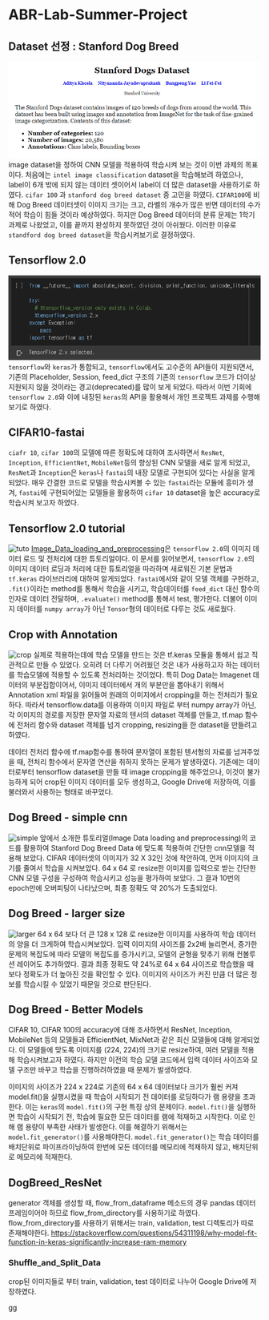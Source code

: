 # ABR-Lab-Summer-Project
## Dataset 선정 : Stanford Dog Breed 
![stanford](images/stanford.PNG)
image dataset을 정하여 CNN 모델을 적용하여 학습시켜 보는 것이 이번 과제의 목표이다. 처음에는 ```intel image classification``` dataset을 학습해보려 하였으나, label이 6개 밖에 되지 않는 데이터 셋이어서 label이 더 많은 dataset을 사용하기로 하였다. ```cifar 100``` 과 ```stanford dog breed dataset``` 중 고민을 하였다. `CIFAR100`에 비해 Dog Breed 데이터셋이 이미지 크기는 크고, 라벨의 개수가 많은 반면 데이터의 수가 적어 학습이 힘들 것이라 예상하였다. 하지만 Dog Breed 데이터의 분류 문제는 1학기 과제로 나왔었고, 이를 끝까지 완성하지 못하였던 것이 아쉬웠다. 이러한 이유로 ```standford dog breed dataset```을 학습시켜보기로 결정하였다.

## Tensorflow 2.0
![tf2](images/(1)tf2.png)
```tensorflow```와 ```keras```가 통합되고, ```tensorflow```에서도 고수준의 API들이 지원되면서, 기존의 Placeholder, Session, feed_dict 구조의 기존의 ```tensorflow``` 코드가 더이상 지원되지 않을 것이라는 경고(deprecated)를 많이 보게 되었다. 따라서 이번 기회에 ```tensorflow 2.0```와 이에 내장된 `keras`의 API을 활용해서 개인 프로젝트 과제를 수행해보기로 하였다.



## CIFAR10-fastai
```ciafr 10```, ```cifar 100```의 모델에 따른 정확도에 대하여 조사하면서 `ResNet`, `Inception`, `EfficientNet`, `MobileNet`등의 향상된 CNN 모델을 새로 알게 되었고, `ResNet`과 `Inception`은 `keras`나 `fastai`의 내장 모델로 구현되어 있다는 사실을 알게되었다. 매우 간결한 코드로 모델을 학습시켜볼 수 있는 `fastai`라는 모듈에 흥미가 생겨, `fastai`에 구현되어있는 모델들을 활용하여 `cifar 10` dataset을 높은 accuracy로 학습시켜 보고자 하였다.


## Tensorflow 2.0 tutorial
![tuto](images/(2)tf2_keras.png)
[Image_Data_loading_and_preprocessing](https://www.tensorflow.org/beta/tutorials/load_data/images)은 `tensorflow 2.0`의 이미지 데이터 로드 및 전처리에 대한 튜토리얼이다. 이 문서를 읽어보면서, ```tensorflow 2.0```의 이미지 데이터 로딩과 처리에 대한 튜토리얼을 따라하며 새로워진 기본 문법과 ```tf.keras``` 라이브러리에 대하여 알게되었다. `fastai`에서와 같이 모델 객체를 구현하고, `.fit()`이라는 method를 통해서 학습을 시키고, 학습데이터를 `feed_dict` 대신 함수의 인자로 데이터 전달하며, `.evaluate()` method를 통해서 test, 평가한다. 
더불어 이미지 데이터를 `numpy array`가 아닌 `Tensor`형의 데이터로 다루는 것도 새로웠다.

## Crop with Annotation
![crop](images/(3)dogbreed.png)
실제로 적용하는데에 학습 모델을 만드는 것은 tf.keras 모듈을 통해서 쉽고 직관적으로 만들 수 있었다. 오히려 더 다루기 어려웠던 것은 내가 사용하고자 하는 데이터를 학습모델에 적용할 수 있도록 전처리하는 것이었다. 특히 Dog Data는 Imagenet 데이터의 부분집합이어서, 이미지 데이터에서 개의 부분만을 뽑아내기 위해서 Annotation xml 파일을 읽어들여 원래의 이미지에서 cropping을 하는 전처리가 필요하다. 따라서 tensorflow.data를 이용하여 이미지 파일로 부터 numpy array가 아닌, 각 이미지의 경로를 저장한 문자열 자료의 텐서의 dataset 객체를 만들고, tf.map 함수에 전처리 함수와 dataset 객체를 넘겨 cropping, resizing을 한 dataset을 만들려고 하였다. 

데이터 전처리 함수에 tf.map함수를 통하여 문자열이 포함된 텐서형의 자료를 넘겨주었을 때, 전처리 함수에서 문자열 연산을 취하지 못하는 문제가 발생하였다. 기존에는 데이터로부터 tensorflow dataset을 만들 때 image cropping을 해주었으나, 이것이 불가능하게 되어 crop된 이미지 데이터를 모두 생성하고, Google Drive에 저장하여, 이를 불러와서 사용하는 형태로 바꾸었다.


## Dog Breed - simple cnn
![simple](images/simple_cnn.PNG)
앞에서 소개한 튜토리얼(Image Data loading and preprocessing)의 코드를 활용하여 Stanford Dog Breed Data 에 맞도록 적용하여 간단한 cnn모델을 적용해 보았다. CIFAR 데이터셋의 이미지가 32 X 32인 것에 착안하여, 먼저 이미지의 크기를 줄여서 학습을 시켜보았다. 64 x 64 로 resize한 이미지를 입력으로 받는 간단한 CNN 모델 구성을 구성하여 학습시키고 성능을 평가하여 보았다. 
그 결과 10번의 epoch만에 오버피팅이 나타났으며, 최종 정확도 약 20%가 도출되었다.


## Dog Breed - larger size
![larger](images/larger_cnn.PNG)
64 x 64 보다 더 큰 128 x 128 로 resize한 이미지를 사용하여 학습 데이터의 양을 더 크게하여 학습시켜보았다. 입력 이미지의 사이즈를 2x2배 늘리면서, 증가한 문제의 복잡도에 따라 모델의 복잡도를 증가시키고, 모델의 균형을 맞추기 위해 컨볼루션 레이어도 추가하였다.
결과 최종 정확도 약 24%로 64 x 64 사이즈로 학습했을 때 보다 정확도가 더 높아진 것을 확인할 수 있다. 이미지의 사이즈가 커진 만큼 더 많은 정보를 학습시킬 수 있었기 때문일 것으로 판단된다.


## Dog Breed - Better Models
CIFAR 10, CIFAR 100의 accuracy에 대해 조사하면서 ResNet, Inception, MobileNet 등의 모델들과 EfficientNet, MixNet과 같은 최신 모델들에 대해 알게되었다. 이 모델들에 맞도록 이미지를 (224, 224)의 크기로 resize하여, 여러 모델을 적용해 학습시켜보고자 하였다. 하지만 이전의 학습 모델 코드에서 입력 데이터 사이즈와 모델 구조만 바꾸고 학습을 진행하려하였을 때 문제가 발생하였다. 

이미지의 사이즈가 224 x 224로 기존의 64 x 64 데이터보다 크기가 훨씬 커져 model.fit()을 실행시켰을 때 학습이 시작되기 전 데이터를 로딩하다가 램 용량을 초과한다. 이는 `keras`의 `model.fit()`의 구현 특징 상의 문제이다. `model.fit()`을 실행하면 학습이 시작되기 전, 학습에 필요한 모든 데이터를 램에 적재하고 시작한다. 이로 인해 램 용량이 부족한 사태가 발생한다. 
이를 해결하기 위해서는 `model.fit_generator()`를 사용해야한다. `model.fit_generator()`는 학습 데이터를 배치단위로 파이프라이닝하여 한번에 모든 데이터를 메모리에 적재하지 않고, 배치단위로 메모리에 적재한다.


## DogBreed_ResNet
generator 객체를 생성할 때, flow_from_dataframe 메소드의 경우 pandas 데이터프레임이어야 하므로 flow_from_directory를 사용하기로 하였다. flow_from_directory를 사용하기 위해서는 train, validation, test 디렉토리가 따로 존재해야한다.
https://stackoverflow.com/questions/54311198/why-model-fit-function-in-keras-significantly-increase-ram-memory
### Shuffle_and_Split_Data
crop된 이미지들로 부터 train, validation, test 데이터로 나누어 Google Drive에 저장하였다.

gg
